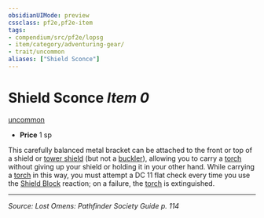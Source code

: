 ```yaml
---
obsidianUIMode: preview
cssclass: pf2e,pf2e-item
tags:
- compendium/src/pf2e/lopsg
- item/category/adventuring-gear/
- trait/uncommon
aliases: ["Shield Sconce"]
---
```

# Shield Sconce *Item 0*  
[uncommon](uncommon.md "Uncommon Rarity Trait")  

- **Price** 1 sp

This carefully balanced metal bracket can be attached to the front or top of a shield or [tower shield](tower-shield.md) (but not a [buckler](buckler.md)), allowing you to carry a [torch](torch.md) without giving up your shield or holding it in your other hand. While carrying a [torch](torch.md) in this way, you must attempt a DC 11 flat check every time you use the [Shield Block](Reference/Compendium/Feats/shield-block.md) reaction; on a failure, the [torch](torch.md) is extinguished.


---
*Source: Lost Omens: Pathfinder Society Guide p. 114*